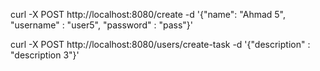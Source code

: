 <!-- method create user -->
curl -X POST http://localhost:8080/create -d '{"name": "Ahmad 5", "username" : "user5", "password" : "pass"}'

<!-- method create task -->
curl -X POST http://localhost:8080/users/create-task -d '{"description" : "description 3"}'